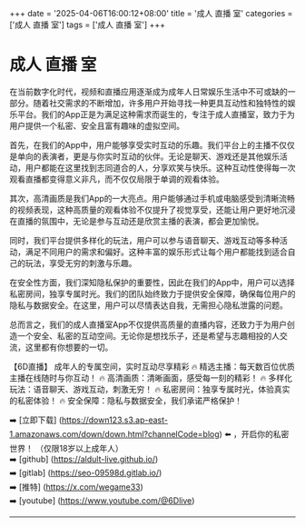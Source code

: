 +++
date = '2025-04-06T16:00:12+08:00'
title = '成人 直播 室'
categories = ['成人 直播 室']
tags = ['成人 直播 室']
+++

# 成人 直播 室

在当前数字化时代，视频和直播应用逐渐成为成年人日常娱乐生活中不可或缺的一部分。随着社交需求的不断增加，许多用户开始寻找一种更具互动性和独特性的娱乐平台。我们的App正是为满足这种需求而诞生的，专注于成人直播室，致力于为用户提供一个私密、安全且富有趣味的虚拟空间。

首先，在我们的App中，用户能够享受实时互动的乐趣。我们平台上的主播不仅仅是单向的表演者，更是与你实时互动的伙伴。无论是聊天、游戏还是其他娱乐活动，用户都能在这里找到志同道合的人，分享欢笑与快乐。这种互动性使得每一次观看直播都变得意义非凡，而不仅仅局限于单调的观看体验。

其次，高清画质是我们App的一大亮点。用户能够通过手机或电脑感受到清晰流畅的视频表现，这种高质量的观看体验不仅提升了视觉享受，还能让用户更好地沉浸在直播的氛围中，无论是参与互动还是欣赏主播的表演，都会更加愉悦。

同时，我们平台提供多样化的玩法，用户可以参与语音聊天、游戏互动等多种活动，满足不同用户的需求和偏好。这种丰富的娱乐形式让每个用户都能找到适合自己的玩法，享受无穷的刺激与乐趣。

在安全性方面，我们深知隐私保护的重要性，因此在我们的App中，用户可以选择私密房间，独享专属时光。我们的团队始终致力于提供安全保障，确保每位用户的隐私与数据安全。在这里，用户可以尽情表达自我，无需担心隐私泄露的问题。

总而言之，我们的成人直播室App不仅提供高质量的直播内容，还致力于为用户创造一个安全、私密的互动空间。无论你是想找乐子，还是希望与志趣相投的人交流，这里都有你想要的一切。

【6D直播】
成年人的专属空间，实时互动尽享精彩
🔥 精选主播：每天数百位优质主播在线随时与你互动！
🔥 高清画质：清晰画面，感受每一刻的精彩！
🔥 多样化玩法：语音聊天、游戏互动，刺激无穷！
🔥 私密房间：独享专属时光，体验真实的私密体验！
🔥 安全保障：隐私与数据安全，我们承诺严格保护！

➡️ [立即下载] (https://down123.s3.ap-east-1.amazonaws.com/down/down.html?channelCode=blog) ⬅️ ，开启你的私密世界！ （仅限18岁以上成年人）  
➡️ [github] (https://aldult-live.github.io/)  
➡️ [gitlab] (https://seo-09598d.gitlab.io/)  
➡️ [推特] (https://x.com/wegame33)  
➡️ [youtube] (https://www.youtube.com/@6Dlive)  

---
